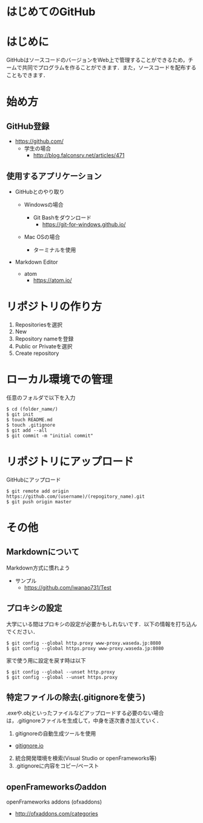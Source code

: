 # はじめてのGitHub

# はじめに
GitHubはソースコードのバージョンをWeb上で管理することができるため，チームで共同でプログラムを作ることができます．また，ソースコードを配布することもできます．

# 始め方
## GitHub登録
  - https://github.com/
    - 学生の場合
      - http://blog.falconsrv.net/articles/471

## 使用するアプリケーション
  - GitHubとのやり取り
    - Windowsの場合
      - Git Bashをダウンロード
        - https://git-for-windows.github.io/

    - Mac OSの場合
      - ターミナルを使用

  - Markdown Editor
    - atom
      - https://atom.io/

# リポジトリの作り方
  1. Repositoriesを選択
  2. New
  3. Repository nameを登録
  4. Public or Privateを選択
  5. Create repository

# ローカル環境での管理
任意のフォルダで以下を入力

    $ cd (folder_name/)
    $ git init
    $ touch README.md
    $ touch .gitignore
    $ git add --all
    $ git commit -m "initial commit"

# リポジトリにアップロード
GitHubにアップロード

    $ git remote add origin https://github.com/(username)/(repogitory_name).git
    $ git push origin master

# その他
## Markdownについて
Markdown方式に慣れよう
  - サンプル
    - https://github.com/iwanao731/Test

## プロキシの設定
大学にいる間はプロキシの設定が必要かもしれないです．以下の情報を打ち込んでください．

    $ git config --global http.proxy www-proxy.waseda.jp:8080
    $ git config --global https.proxy www-proxy.waseda.jp:8080

家で使う用に設定を戻す時は以下

    $ git config --global --unset http.proxy
    $ git config --global --unset https.proxy
## 特定ファイルの除去(.gitignoreを使う)
.exeや.objといったファイルなどアップロードする必要のない場合は，.gitignoreファイルを生成して，中身を逐次書き加えていく．

1. gitignoreの自動生成ツールを使用
  - [gitignore.io](https://www.gitignore.io/)
2. 統合開発環境を検索(Visual Studio or openFrameworks等)
3. .gitignoreに内容をコピー/ペースト

## openFrameworksのaddon
openFrameworks addons (ofxaddons)
  - http://ofxaddons.com/categories


